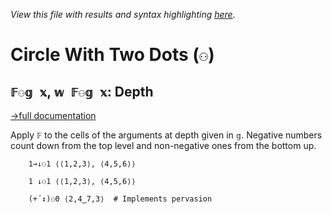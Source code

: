 *View this file with results and syntax highlighting [here](https://saltytine.github.io/BQN/help/depth.html).*

# Circle With Two Dots (`⚇`)

## `𝔽⚇𝕘 𝕩`, `𝕨 𝔽⚇𝕘 𝕩`: Depth
[→full documentation](../doc/depth.md#the-depth-modifier)

Apply `𝔽` to the cells of the arguments at depth given in `𝕘`. Negative numbers count down from the top level and non-negative ones from the bottom up.


        1⊸↓⚇1 ⟨⟨1,2,3⟩, ⟨4,5,6⟩⟩

        1 ↓⚇1 ⟨⟨1,2,3⟩, ⟨4,5,6⟩⟩

        (+´↕)⚇0 ⟨2,4‿7,3⟩  # Implements pervasion
